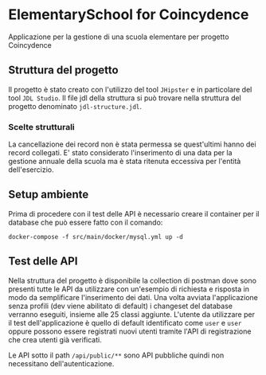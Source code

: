 # ElementarySchool for Coincydence

Applicazione per la gestione di una scuola elementare per progetto Coincydence

## Struttura del progetto

Il progetto è stato creato con l'utilizzo del tool `JHipster` e in particolare del tool `JDL Studio`.
Il file jdl della struttura si può trovare nella struttura del progetto denominato `jdl-structure.jdl`.

### Scelte strutturali

La cancellazione dei record non è stata permessa se quest'ultimi hanno dei record collegati. E' stato considerato
l'inserimento di una data per la gestione annuale della scuola ma è stata ritenuta eccessiva per l'entità dell'esercizio.

## Setup ambiente

Prima di procedere con il test delle API è necessario creare il container per il database che può essere fatto con il comando:

```
docker-compose -f src/main/docker/mysql.yml up -d
```

## Test delle API

Nella struttura del progetto è disponibile la collection di postman dove sono presenti tutte le API da utilizzare con un'esempio di richiesta e risposta in modo da semplificare l'inserimento dei dati.
Una volta avviata l'applicazione senza profili (dev viene abilitato di default) i changeset del database verranno eseguiti, insieme alle 25 classi aggiunte.
L'utente da utilizzare per il test dell'applicazione è quello di default identificato come `user` e `user` oppure possono essere registrati
nuovi utenti tramite l'API di registrazione che crea utenti già verificati.

Le API sotto il path `/api/public/**` sono API pubbliche quindi non necessitano dell'autenticazione.
